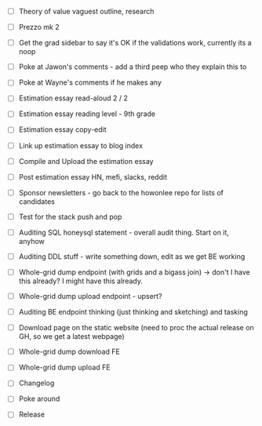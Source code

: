 - [ ] Theory of value vaguest outline, research
- [ ] Prezzo mk 2
- [ ] Get the grad sidebar to say it's OK if the validations work, currently its a noop
- [ ] Poke at Jawon's comments - add a third peep who they explain this to
- [ ] Poke at Wayne's comments if he makes any

- [ ] Estimation essay read-aloud 2 / 2
- [ ] Estimation essay reading level - 9th grade
- [ ] Estimation essay copy-edit
- [ ] Link up estimation essay to blog index
- [ ] Compile and Upload the estimation essay

- [ ] Post estimation essay HN, mefi, slacks, reddit
- [ ] Sponsor newsletters - go back to the howonlee repo for lists of candidates
- [ ] Test for the stack push and pop

- [ ] Auditing SQL honeysql statement - overall audit thing. Start on it, anyhow
- [ ] Auditing DDL stuff - write something down, edit as we get BE working

- [ ] Whole-grid dump endpoint (with grids and a bigass join) -> don't I have this already? I might have this already.
- [ ] Whole-grid dump upload endpoint - upsert?
- [ ] Auditing BE endpoint thinking (just thinking and sketching) and tasking

- [ ] Download page on the static website (need to proc the actual release on GH, so we get a latest webpage)
- [ ] Whole-grid dump download FE
- [ ] Whole-grid dump upload FE
- [ ] Changelog
- [ ] Poke around
- [ ] Release
